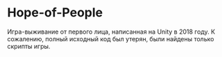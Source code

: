 # Hope-of-People

Игра-выживание от первого лица, написанная на Unity в 2018 году. К сожалению, полный исходный код был утерян, были найдены только скрипты игры.

